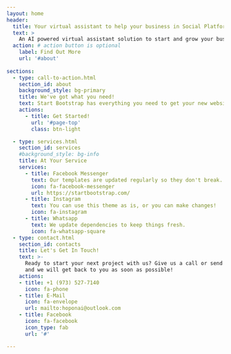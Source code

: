 ```yaml
---
layout: home
header:
  title: Your virtual assistant to help your business in Social Platforms.
  text: >
    An AI powered virtual assistant solution to start and grow your business using Whatsapp for Business and Facebook Messenger for small and medium business!
  action: # action button is optional
    label: Find Out More
    url: '#about'
    
sections:
  - type: call-to-action.html
    section_id: about
    background_style: bg-primary
    title: We've got what you need!
    text: Start Bootstrap has everything you need to get your new website up and running in no time! All of the templates and themes on Start Bootstrap are open source, free to download, and easy to use. No strings attached!
    actions:
      - title: Get Started!
        url: '#page-top'
        class: btn-light

  - type: services.html
    section_id: services
    #background_style: bg-info
    title: At Your Service
    services:
      - title: Facebook Messenger
        text: Our templates are updated regularly so they don't break.
        icon: fa-facebook-messenger
        url: https://startbootstrap.com/
      - title: Instagram
        text: You can use this theme as is, or you can make changes!
        icon: fa-instagram
      - title: Whatsapp
        text: We update dependencies to keep things fresh.
        icon: fa-whatsapp-square 
  - type: contact.html
    section_id: contacts
    title: Let's Get In Touch!
    text: >-
      Ready to start your next project with us? Give us a call or send us an email
      and we will get back to you as soon as possible!
    actions:
    - title: +1 (973) 527-7140
      icon: fa-phone
    - title: E-Mail
      icon: fa-envelope
      url: mailto:hoponai@outlook.com  
    - title: Facebook
      icon: fa-facebook
      icon_type: fab
      url: '#'

---
```

